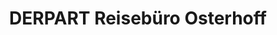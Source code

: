 ---
title: "DERPART Reisebüro Osterhoff"
url: /beckum/derpart-reisebuero-osterhoff/
shop: Reisebüro
---